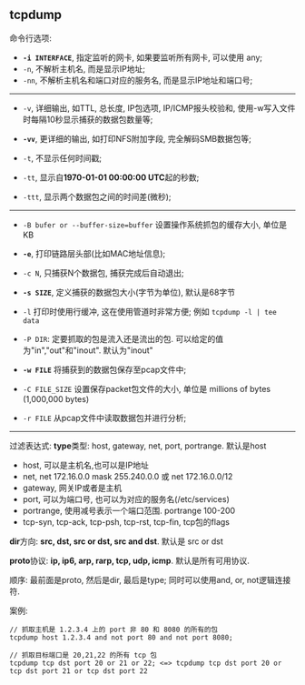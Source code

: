 ## tcpdump

命令行选项:

- **`-i INTERFACE`**, 指定监听的网卡, 如果要监听所有网卡, 可以使用 any;
- `-n`,  不解析主机名, 而是显示IP地址;
- `-nn`, 不解析主机名和端口对应的服务名, 而是显示IP地址和端口号;

---

- `-v`, 详细输出, 如TTL, 总长度, IP包选项, IP/ICMP报头校验和, 使用-w写入文件时每隔10秒显示捕获的数据包数量等;
- **`-vv`**, 更详细的输出, 如打印NFS附加字段, 完全解码SMB数据包等;

- `-t`, 不显示任何时间戳;
- `-tt`, 显示自**1970-01-01 00:00:00 UTC**起的秒数;
- `-ttt`, 显示两个数据包之间的时间差(微秒);

---

- `-B bufer or --buffer-size=buffer` 设置操作系统抓包的缓存大小, 单位是 KB
- **`-e`**, 打印链路层头部(比如MAC地址信息);
- `-c N`, 只捕获N个数据包, 捕获完成后自动退出;
- **`-s SIZE`**, 定义捕获的数据包大小(字节为单位), 默认是68字节
- `-l` 打印时使用行缓冲, 这在使用管道时非常方便; 例如 `tcpdump -l | tee data`
- `-P DIR`: 定要抓取的包是流入还是流出的包. 可以给定的值为"in","out"和"inout". 默认为"inout"

- **`-w FILE`** 将捕获到的数据包保存至pcap文件中;
- `-C FILE_SIZE` 设置保存packet包文件的大小, 单位是 millions of bytes (1,000,000 bytes)
- `-r FILE` 从pcap文件中读取数据包并进行分析;

---

过滤表达式:
**type**类型: host, gateway, net, port, portrange. 默认是host
- host, 可以是主机名,也可以是IP地址
- net, net 172.16.0.0 mask 255.240.0.0 或 net 172.16.0.0/12
- gateway, 网关IP或者是主机
- port, 可以为端口号, 也可以为对应的服务名(/etc/services)
- portrange, 使用减号表示一个端口范围. portrange 100-200
- tcp-syn, tcp-ack, tcp-psh, tcp-rst, tcp-fin, tcp包的flags

**dir**方向: **src, dst, src or dst, src and dst**. 默认是 src or dst

**proto**协议: **ip, ip6, arp, rarp, tcp, udp, icmp**. 默认是所有可用协议.

顺序: 最前面是proto, 然后是dir, 最后是type; 同时可以使用and, or, not逻辑连接符.

案例:

```
// 抓取主机是 1.2.3.4 上的 port 非 80 和 8080 的所有的包
tcpdump host 1.2.3.4 and not port 80 and not port 8080; 

// 抓取目标端口是 20,21,22 的所有 tcp 包
tcpdump tcp dst port 20 or 21 or 22; <=> tcpdump tcp dst port 20 or tcp dst port 21 or tcp dst port 22
```
